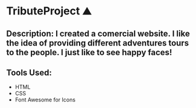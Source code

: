 # TributeProject :mountain:
## Description: I created a comercial website. I like the idea of providing different adventures tours to the people. I just like to see happy faces!


## Tools Used: 
* HTML
* CSS
* Font Awesome for Icons
